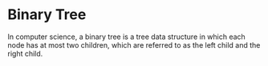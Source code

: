 # Binary Tree

In computer science, a binary tree is a tree data structure in which each node has at most two children, which are referred to as the left child and the right child.

